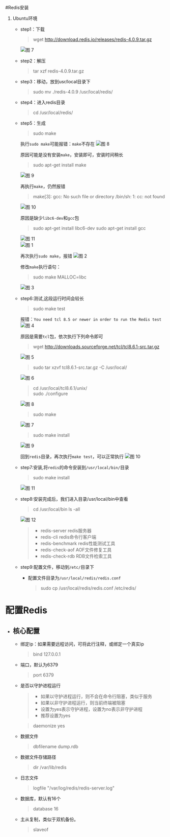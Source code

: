 #Redis安装
1. Ubuntu环境
   + step1：下载
      >wget http://download.redis.io/releases/redis-4.0.9.tar.gz
        
      ![图 7](../static/1.redis%E5%AE%89%E8%A3%85%E4%B8%8E%E9%85%8D%E7%BD%AE-ub_%E4%B8%8B%E8%BD%BDredis.png)  
   + step2：解压
      >tar xzf redis-4.0.9.tar.gz
   + step3：移动，放到usr/local⽬录下
      >sudo mv ./redis-4.0.9 /usr/local/redis/
   + step4：进⼊redis⽬录
      >cd /usr/local/redis/
   + step5：生成
      >sudo make

      执行`sudo make`可能报错：`make`不存在
      ![图 8](../static/1.redis%E5%AE%89%E8%A3%85%E4%B8%8E%E9%85%8D%E7%BD%AE-%E6%89%A7%E8%A1%8Csudo%20make%E6%8A%A5%E9%94%99.png)  

      原因可能是没有安装`make`，安装即可，安装时间稍长
      >sudo apt-get install make

      ![图 9](../static/1.redis%E5%AE%89%E8%A3%85%E4%B8%8E%E9%85%8D%E7%BD%AE-%E8%A7%A3%E5%86%B3make%E4%B8%8D%E5%AD%98%E5%9C%A8%E9%97%AE%E9%A2%98.png)  


      再执行`make`，仍然报错
      >make[3]: gcc: No such file or directory
      >/bin/sh: 1: cc: not found

      ![图 10](../static/1.redis%E5%AE%89%E8%A3%85%E4%B8%8E%E9%85%8D%E7%BD%AE-ub_make%E6%97%B6%E7%BC%BA%E5%B0%91gcc.png)  

      原因是缺少`libc6-dev`和`gcc`包
      >sudo apt-get install libc6-dev
      >sudo apt-get install gcc
      
      ![图 11](../static/1.redis%E5%AE%89%E8%A3%85%E4%B8%8E%E9%85%8D%E7%BD%AE-%E5%AE%89%E8%A3%85libc6-dev%E5%8C%85.png)  
      ![图 1](../static/1.redis%E5%AE%89%E8%A3%85%E4%B8%8E%E9%85%8D%E7%BD%AE-ub_%E5%AE%89%E8%A3%85gcc.png)  

      再次执行`sudo make`，报错
       ![图 2](../static/1.redis%E5%AE%89%E8%A3%85%E4%B8%8E%E9%85%8D%E7%BD%AE-ub_%E6%8A%A5%E9%94%99jemalloc.h%E4%B8%8D%E5%AD%98%E5%9C%A8.png)  

      修改`make`执行语句：
      >sudo make MALLOC=libc

      ![图 3](../static/1.redis%E5%AE%89%E8%A3%85%E4%B8%8E%E9%85%8D%E7%BD%AE-ub_%E6%89%A7%E8%A1%8C%E6%88%90%E5%8A%9F.png)  

   + step6:测试,这段运⾏时间会较⻓
      >sudo make test

      报错：`You need tcl 8.5 or newer in order to run the Redis test`
      ![图 4](../static/1.redis%E5%AE%89%E8%A3%85%E4%B8%8E%E9%85%8D%E7%BD%AE-ub_%E6%B5%8B%E8%AF%95%E6%8A%A5%E9%94%99%E9%9C%80%E8%A6%81tcl8.5.png)  

      原因是需要`tcl`包，依次执行下列命令即可

      >wget http://downloads.sourceforge.net/tcl/tcl8.6.1-src.tar.gz  

      ![图 5](../static/1.redis%E5%AE%89%E8%A3%85%E4%B8%8E%E9%85%8D%E7%BD%AE-%E4%B8%8B%E8%BD%BDtcl8.6.1.png)  

      >sudo tar xzvf tcl8.6.1-src.tar.gz  -C /usr/local/  

      ![图 6](../static/1.redis%E5%AE%89%E8%A3%85%E4%B8%8E%E9%85%8D%E7%BD%AE-%E8%A7%A3%E5%8E%8Btcl%E5%8C%85.png)  

      >cd  /usr/local/tcl8.6.1/unix/  
      >sudo ./configure  

      ![图 8](../static/1.redis%E5%AE%89%E8%A3%85%E4%B8%8E%E9%85%8D%E7%BD%AE-tcl%E6%89%A7%E8%A1%8Csudo%20./configure.png)  

      >sudo make  

      ![图 7](../static/1.redis%E5%AE%89%E8%A3%85%E4%B8%8E%E9%85%8D%E7%BD%AE-tcl%E6%89%A7%E8%A1%8Csudo%20make.png)  

      >sudo make install

      ![图 9](../static/1.redis%E5%AE%89%E8%A3%85%E4%B8%8E%E9%85%8D%E7%BD%AE-tcl%E6%89%A7%E8%A1%8Csudo%20make%20install.png)  

      回到`redis`目录，再次执行`make test`，可以正常执行
      ![图 10](../static/1.redis%E5%AE%89%E8%A3%85%E4%B8%8E%E9%85%8D%E7%BD%AE-redis%20test%E6%88%90%E5%8A%9F.png)  

   + step7:安装,将`redis`的命令安装到`/usr/local/bin/`⽬录
      >sudo make install

      ![图 11](../static/1.redis%E5%AE%89%E8%A3%85%E4%B8%8E%E9%85%8D%E7%BD%AE-%E5%B0%86redis%E7%9A%84%E5%91%BD%E4%BB%A4%E5%AE%89%E8%A3%85%E5%88%B0bin%E7%9B%AE%E5%BD%95.png)  

   + step8:安装完成后，我们进入目录/usr/local/bin中查看
      >cd /usr/local/bin
      >ls -all

      ![图 12](../static/1.redis%E5%AE%89%E8%A3%85%E4%B8%8E%E9%85%8D%E7%BD%AE-%E5%AE%89%E8%A3%85redis%E5%91%BD%E4%BB%A4.png)  

      >+ redis-server redis服务器
      >+ redis-cli redis命令行客户端
      >+ redis-benchmark redis性能测试工具
      >+ redis-check-aof AOF文件修复工具
      >+ redis-check-rdb RDB文件检索工具

   + step9:配置⽂件，移动到`/etc/`⽬录下
     + 配置⽂件⽬录为`/usr/local/redis/redis.conf`
         >sudo cp /usr/local/redis/redis.conf /etc/redis/

# 配置Redis
   + ## 核心配置
     + 绑定ip：如果需要远程访问，可将此⾏注释，或绑定⼀个真实ip
         >bind 127.0.0.1
   
     + 端⼝，默认为6379
         >port 6379  
      
     + 是否以守护进程运⾏
         >+ 如果以守护进程运⾏，则不会在命令⾏阻塞，类似于服务
         >+ 如果以⾮守护进程运⾏，则当前终端被阻塞
         >+ 设置为yes表示守护进程，设置为no表示⾮守护进程
         >+ 推荐设置为yes
      
         >daemonize yes

     + 数据⽂件
         >dbfilename dump.rdb

     + 数据⽂件存储路径
         >dir /var/lib/redis

     + ⽇志⽂件
         >logfile "/var/log/redis/redis-server.log"
   
     + 数据库，默认有16个
         >database 16

     + 主从复制，类似于双机备份。
         >slaveof